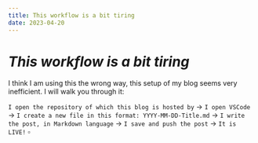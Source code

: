 ```yaml
---
title: This workflow is a bit tiring
date: 2023-04-20
---
```

# _This workflow is a bit tiring_
I think I am using this the wrong way, this setup of my blog seems very inefficient. I will walk you through it:

$\texttt{I open the repository of which this blog is hosted by}$ $\rightarrow$ $\texttt{I open VSCode}$ $\rightarrow$ $\texttt{I create a new file in this format: YYYY-MM-DD-Title.md}$ $\rightarrow$ $\texttt{I write the post, in Markdown language}$ $\rightarrow$ $\texttt{I save and push the post}$ $\rightarrow$ $\texttt{It is LIVE!}$ $\square$